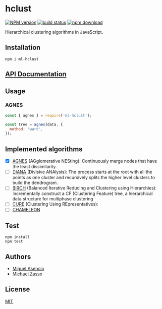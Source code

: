 # hclust

[![NPM version][npm-image]][npm-url]
[![build status][travis-image]][travis-url]
[![npm download][download-image]][download-url]

Hierarchical clustering algorithms in JavaScript.

## Installation

`npm i ml-hclust`

## [API Documentation](https://mljs.github.io/hclust/)

## Usage

### AGNES

```js
const { agnes } = require('ml-hclust');

const tree = agnes(data, {
  method: 'ward',
});
```

## Implemented algorithms

- [x] [AGNES](http://dx.doi.org/10.1002/9780470316801.ch5) (AGglomerative NESting): Continuously merge nodes that have the least dissimilarity.
- [ ] [DIANA](http://eu.wiley.com/WileyCDA/WileyTitle/productCd-0470276800.html) (Divisive ANAlysis): The process starts at the root with all the points as one cluster and recursively splits the higher level clusters to build the dendrogram.
- [ ] [BIRCH](http://www.cs.sfu.ca/CourseCentral/459/han/papers/zhang96.pdf) (Balanced Iterative Reducing and Clustering using Hierarchies): Incrementally construct a CF (Clustering Feature) tree, a hierarchical data structure for multiphase clustering
- [ ] [CURE](http://www.cs.bu.edu/fac/gkollios/ada05/LectNotes/guha98cure.pdf) (Clustering Using REpresentatives):
- [ ] [CHAMELEON](http://www.google.ch/url?sa=t&rct=j&q=&esrc=s&source=web&cd=1&ved=0CCQQFjAAahUKEwj6t4n_sZbGAhXDaxQKHXCLCmQ&url=http%3A%2F%2Fglaros.dtc.umn.edu%2Fgkhome%2Ffetch%2Fpapers%2FchameleonCOMPUTER99.pdf&ei=kDqBVfqvKsPXUfCWqqAG&usg=AFQjCNEYcGqCxN5N_GlP4Z__UF09aHegQg&sig2=9JkxZ5VS7iDbiJT-imX5Pg&bvm=bv.96041959,d.d24&cad=rja)

## Test

```console
npm install
npm test
```

## Authors

- [Miguel Asencio](https://github.com/maasencioh)
- [Michael Zasso](https://github.com/targos)

## License

[MIT](./LICENSE)

[npm-image]: https://img.shields.io/npm/v/ml-hclust.svg?style=flat-square
[npm-url]: https://npmjs.org/package/ml-hclust
[travis-image]: https://img.shields.io/travis/mljs/hclust/master.svg?style=flat-square
[travis-url]: https://travis-ci.org/mljs/hclust
[download-image]: https://img.shields.io/npm/dm/ml-hclust.svg?style=flat-square
[download-url]: https://npmjs.org/package/ml-hclust
